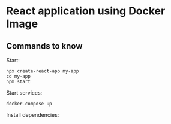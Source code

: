 # React application using Docker Image

## Commands to know

Start:

```shell
npx create-react-app my-app
cd my-app
npm start
```

Start services:

```shell
docker-compose up
```

Install dependencies:
